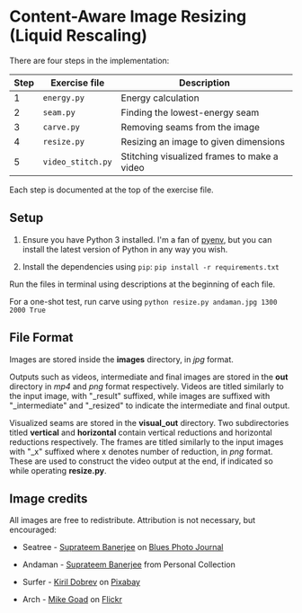 Content-Aware Image Resizing (Liquid Rescaling)
============================================================

There are four steps in the implementation:

| Step | Exercise file    | Description                                |
|------|------------------|--------------------------------------------|
| 1    | `energy.py`      | Energy calculation                         |
| 2    | `seam.py`        | Finding the lowest-energy seam             |
| 3    | `carve.py`       | Removing seams from the image              |
| 4    | `resize.py`      | Resizing an image to given dimensions      |
| 5    | `video_stitch.py`| Stitching visualized frames to make a video|


Each step is documented at the top of the exercise file.

Setup
-----

1. Ensure you have Python 3 installed. I'm a fan of [pyenv](https://github.com/pyenv/pyenv), but you can install the latest version of Python in any way you wish.

1. Install the dependencies using `pip`: `pip install -r requirements.txt`

Run the files in terminal using descriptions at the beginning of each file.

For a one-shot test, run carve using `python resize.py andaman.jpg 1300 2000 True`

File Format
---------
Images are stored inside the **images** directory, in *jpg* format.

Outputs such as videos, intermediate and final images are stored in the **out** directory in *mp4* and *png* format respectively. Videos are titled similarly to the input image, with "\_result" suffixed, while images are suffixed with "\_intermediate" and "\_resized" to indicate the intermediate and final output.

Visualized seams are stored in the **visual_out** directory. Two subdirectories titled **vertical** and **horizontal** contain vertical reductions and horizontal reductions respectively. The frames are titled similarly to the input images with "\_x" suffixed where x denotes number of reduction, in *png* format. These are used to construct the video output at the end, if indicated so while operating **resize.py**.


Image credits
-------------

All images are free to redistribute. Attribution is not necessary, but encouraged:

- Seatree - [Suprateem Banerjee](https://www.instagram.com/dolphinextreme48/) on [Blues Photo Journal](www.tinyurl.com/blues-photobook)

- Andaman - [Suprateem Banerjee](https://www.instagram.com/dolphinextreme48/) from Personal Collection

- Surfer - [Kiril Dobrev](https://pixabay.com/users/kirildobrev-12266114/) on [Pixabay](https://pixabay.com/photos/blue-beach-surf-travel-surfer-4145659/)

- Arch - [Mike Goad](https://www.flickr.com/photos/exit78/) on [Flickr](https://flic.kr/p/4hxxz5)
